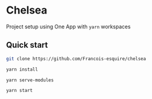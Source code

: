 # Chelsea

Project setup using One App with `yarn` workspaces

## Quick start

```bash
git clone https://github.com/Francois-esquire/chelsea

yarn install

yarn serve-modules

yarn start
```
